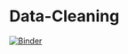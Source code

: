 # Data-Cleaning
[![Binder](https://mybinder.org/badge_logo.svg)](https://mybinder.org/v2/gh/jasserb22/Data-Cleaning/main)
